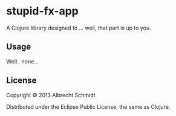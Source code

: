 # stupid-fx-app

A Clojure library designed to ... well, that part is up to you.

## Usage

Well.. none...

## License

Copyright © 2013 Albrecht Schmidt

Distributed under the Eclipse Public License, the same as Clojure.
